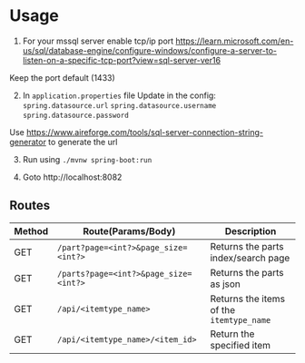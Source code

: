 # Usage
1. For your mssql server enable tcp/ip port  https://learn.microsoft.com/en-us/sql/database-engine/configure-windows/configure-a-server-to-listen-on-a-specific-tcp-port?view=sql-server-ver16

Keep the port default (1433)

2. In `application.properties` file
Update in the config:
`spring.datasource.url`
`spring.datasource.username`
`spring.datasource.password` 

Use https://www.aireforge.com/tools/sql-server-connection-string-generator to generate the url 

3. Run using
`./mvnw spring-boot:run`


4. Goto http://localhost:8082


## Routes
| Method | Route(Params/Body) | Description |
| --- | --- | --- |
| GET | `/part?page=<int?>&page_size=<int?>` | Returns the parts index/search page | 
| GET | `/parts?page=<int?>&page_size=<int?>` | Returns the parts as json | 
| GET | `/api/<itemtype_name>` | Returns the items of the `itemtype_name` | 
| GET | `/api/<itemtype_name>/<item_id>` | Return the specified item | 
